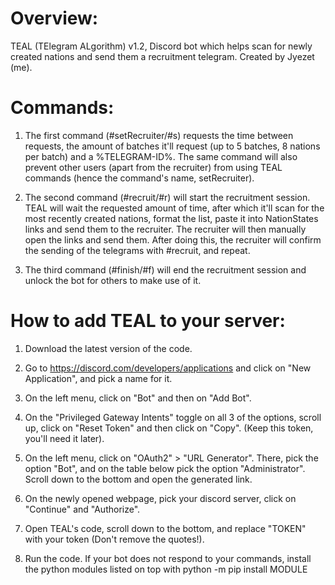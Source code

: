 # Overview:
TEAL (TElegram ALgorithm) v1.2, Discord bot which helps scan for newly created nations and send them a recruitment telegram. Created by Jyezet (me).
# Commands:
1. The first command (#setRecruiter/#s) requests the time between requests, the amount of batches it'll request (up to 5 batches, 8 nations per batch) and a %TELEGRAM-ID%. The same command will also prevent other users (apart from the recruiter) from using TEAL commands (hence the command's name, setRecruiter).

2. The second command (#recruit/#r) will start the recruitment session. TEAL will wait the requested amount of time, after which it'll scan for the most recently created nations, format the list, paste it into NationStates links and send them to the recruiter. The recruiter will then manually open the links and send them. After doing this, the recruiter will confirm the sending of the telegrams with #recruit, and repeat.

3. The third command (#finish/#f) will end the recruitment session and unlock the bot for others to make use of it.
# How to add TEAL to your server:
1. Download the latest version of the code.

2. Go to https://discord.com/developers/applications and click on "New Application", and pick a name for it.

3. On the left menu, click on "Bot" and then on "Add Bot".

4. On the "Privileged Gateway Intents" toggle on all 3 of the options, scroll up, click on "Reset Token" and then click on "Copy". (Keep this token, you'll need it later).

5. On the left menu, click on "OAuth2" > "URL Generator". There, pick the option "Bot", and on the table below pick the option "Administrator". Scroll down to the bottom and open the generated link.

6. On the newly opened webpage, pick your discord server, click on "Continue" and "Authorize".

7. Open TEAL's code, scroll down to the bottom, and replace "TOKEN" with your token (Don't remove the quotes!).

8. Run the code. If your bot does not respond to your commands, install the python modules listed on top with python -m pip install MODULE
